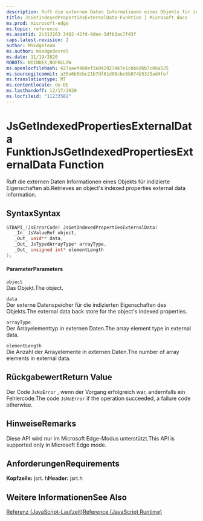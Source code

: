 ```yaml
---
description: Ruft die externen Daten Informationen eines Objekts für indizierte Eigenschaften ab.
title: JsGetIndexedPropertiesExternalData-Funktion | Microsoft docs
ms.prod: microsoft-edge
ms.topic: reference
ms.assetid: 2c313163-3462-42fd-8dee-3dfb3ac7f43f
caps.latest.revision: 2
author: MSEdgeTeam
ms.author: msedgedevrel
ms.date: 11/19/2020
ROBOTS: NOINDEX,NOFOLLOW
ms.openlocfilehash: 627aaef48def2e042927467e1cbb6d6b7c06a525
ms.sourcegitcommit: a35a6b5bbc21b7df61d08cbc6b074b5325ad4fef
ms.translationtype: MT
ms.contentlocale: de-DE
ms.lasthandoff: 12/17/2020
ms.locfileid: "11233582"
---
```

# <span data-ttu-id="bfbd6-103">JsGetIndexedPropertiesExternalData Funktion</span><span class="sxs-lookup"><span data-stu-id="bfbd6-103">JsGetIndexedPropertiesExternalData Function</span></span>

<span data-ttu-id="bfbd6-104">Ruft die externen Daten Informationen eines Objekts für indizierte Eigenschaften ab.</span><span class="sxs-lookup"><span data-stu-id="bfbd6-104">Retrieves an object's indexed properties external data information.</span></span>  
  
## <span data-ttu-id="bfbd6-105">Syntax</span><span class="sxs-lookup"><span data-stu-id="bfbd6-105">Syntax</span></span>  
  
```cpp  
STDAPI_(JsErrorCode) JsGetIndexedPropertiesExternalData(  
   _In_ JsValueRef object,  
   _Out_ void** data,  
   _Out_ JsTypedArrayType* arrayType,  
   _Out_ unsigned int* elementLength  
);  
```  
  
#### <span data-ttu-id="bfbd6-106">Parameter</span><span class="sxs-lookup"><span data-stu-id="bfbd6-106">Parameters</span></span>  
 `object`  
 <span data-ttu-id="bfbd6-107">Das Objekt.</span><span class="sxs-lookup"><span data-stu-id="bfbd6-107">The object.</span></span>  
  
 `data`  
 <span data-ttu-id="bfbd6-108">Der externe Datenspeicher für die indizierten Eigenschaften des Objekts.</span><span class="sxs-lookup"><span data-stu-id="bfbd6-108">The external data back store for the object's indexed properties.</span></span>  
  
 `arrayType`  
 <span data-ttu-id="bfbd6-109">Der Arrayelementtyp in externen Daten.</span><span class="sxs-lookup"><span data-stu-id="bfbd6-109">The array element type in external data.</span></span>  
  
 `elementLength`  
 <span data-ttu-id="bfbd6-110">Die Anzahl der Arrayelemente in externen Daten.</span><span class="sxs-lookup"><span data-stu-id="bfbd6-110">The number of array elements in external data.</span></span>  
  
## <span data-ttu-id="bfbd6-111">Rückgabewert</span><span class="sxs-lookup"><span data-stu-id="bfbd6-111">Return Value</span></span>  
 <span data-ttu-id="bfbd6-112">Der Code `JsNoError` , wenn der Vorgang erfolgreich war, andernfalls ein Fehlercode.</span><span class="sxs-lookup"><span data-stu-id="bfbd6-112">The code `JsNoError` if the operation succeeded, a failure code otherwise.</span></span>  
  
## <span data-ttu-id="bfbd6-113">Hinweise</span><span class="sxs-lookup"><span data-stu-id="bfbd6-113">Remarks</span></span>  
 <span data-ttu-id="bfbd6-114">Diese API wird nur im Microsoft Edge-Modus unterstützt.</span><span class="sxs-lookup"><span data-stu-id="bfbd6-114">This API is supported only in Microsoft Edge mode.</span></span>  
  
## <span data-ttu-id="bfbd6-115">Anforderungen</span><span class="sxs-lookup"><span data-stu-id="bfbd6-115">Requirements</span></span>  
 <span data-ttu-id="bfbd6-116">**Kopfzeile:** jsrt. h</span><span class="sxs-lookup"><span data-stu-id="bfbd6-116">**Header:** jsrt.h</span></span>  
  
## <span data-ttu-id="bfbd6-117">Weitere Informationen</span><span class="sxs-lookup"><span data-stu-id="bfbd6-117">See Also</span></span>  
 [<span data-ttu-id="bfbd6-118">Referenz (JavaScript-Laufzeit)</span><span class="sxs-lookup"><span data-stu-id="bfbd6-118">Reference (JavaScript Runtime)</span></span>](../chakra-hosting/reference-javascript-runtime.md)
